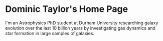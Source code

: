 # Dominic Taylor's Home Page

I'm an Astrophysics PhD student at Durham University researching galaxy evolution over the last 10 billion years by investigating gas dynamics and star formation in large samples of galaxies.
